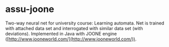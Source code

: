 # assu-joone

Two-way neural net for university course: Learning automata. Net is trained with attached data set and interrogated with similar data set (with deviations). Implemented in Java with JOONE engine ([http://www.jooneworld.com/](http://www.jooneworld.com/)).

